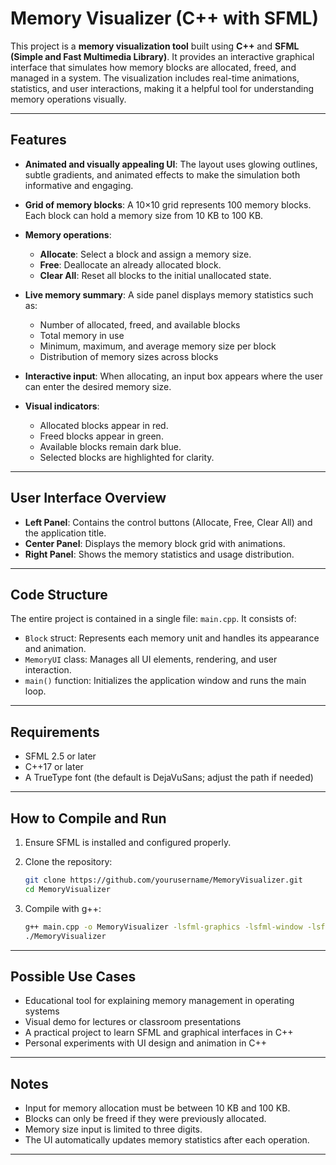 # Memory Visualizer (C++ with SFML)

This project is a **memory visualization tool** built using **C++** and **SFML (Simple and Fast Multimedia Library)**. It provides an interactive graphical interface that simulates how memory blocks are allocated, freed, and managed in a system. The visualization includes real-time animations, statistics, and user interactions, making it a helpful tool for understanding memory operations visually.

---

## Features

* **Animated and visually appealing UI**: The layout uses glowing outlines, subtle gradients, and animated effects to make the simulation both informative and engaging.
* **Grid of memory blocks**: A 10×10 grid represents 100 memory blocks. Each block can hold a memory size from 10 KB to 100 KB.
* **Memory operations**:

  * **Allocate**: Select a block and assign a memory size.
  * **Free**: Deallocate an already allocated block.
  * **Clear All**: Reset all blocks to the initial unallocated state.
* **Live memory summary**: A side panel displays memory statistics such as:

  * Number of allocated, freed, and available blocks
  * Total memory in use
  * Minimum, maximum, and average memory size per block
  * Distribution of memory sizes across blocks
* **Interactive input**: When allocating, an input box appears where the user can enter the desired memory size.
* **Visual indicators**:

  * Allocated blocks appear in red.
  * Freed blocks appear in green.
  * Available blocks remain dark blue.
  * Selected blocks are highlighted for clarity.

---

## User Interface Overview

* **Left Panel**: Contains the control buttons (Allocate, Free, Clear All) and the application title.
* **Center Panel**: Displays the memory block grid with animations.
* **Right Panel**: Shows the memory statistics and usage distribution.

---

## Code Structure

The entire project is contained in a single file: `main.cpp`. It consists of:

* `Block` struct: Represents each memory unit and handles its appearance and animation.
* `MemoryUI` class: Manages all UI elements, rendering, and user interaction.
* `main()` function: Initializes the application window and runs the main loop.

---

## Requirements

* SFML 2.5 or later
* C++17 or later
* A TrueType font (the default is DejaVuSans; adjust the path if needed)

---

## How to Compile and Run

1. Ensure SFML is installed and configured properly.
2. Clone the repository:

   ```bash
   git clone https://github.com/yourusername/MemoryVisualizer.git
   cd MemoryVisualizer
   ```
3. Compile with g++:

   ```bash
   g++ main.cpp -o MemoryVisualizer -lsfml-graphics -lsfml-window -lsfml-system
   ./MemoryVisualizer
   ```

---

## Possible Use Cases

* Educational tool for explaining memory management in operating systems
* Visual demo for lectures or classroom presentations
* A practical project to learn SFML and graphical interfaces in C++
* Personal experiments with UI design and animation in C++

---

## Notes

* Input for memory allocation must be between 10 KB and 100 KB.
* Blocks can only be freed if they were previously allocated.
* Memory size input is limited to three digits.
* The UI automatically updates memory statistics after each operation.

---
